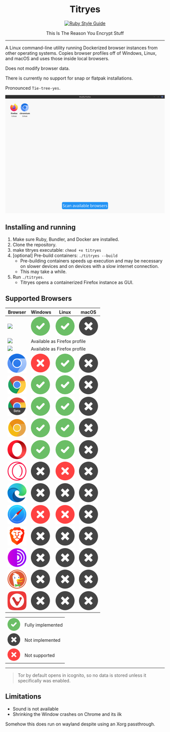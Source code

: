 <div align="center">
<h1>Titryes</h1>

[![Ruby Style Guide](https://img.shields.io/badge/code_style-rubocop-brightgreen.svg)](https://github.com/rubocop/rubocop)

<p>
    This Is The Reason You Encrypt Stuff
</p>
</div>

---

A Linux command-line utility running Dockerized browser instances from other operating systems.
Copies browser profiles off of Windows, Linux, and macOS and uses those inside local browsers.

Does not modify browser data.

There is currently no support for snap or flatpak installations.

Pronounced `Tie-tree-yes`.

[//]: # (TODO: proper demo screenshot)
![](./readme/demo.png)

## Installing and running

1) Make sure Ruby, Bundler, and Docker are installed.
2) Clone the repository.
3) make titryes executable: `chmod +x titryes`
4) [optional] Pre-build containers: `./titryes --build`
   - Pre-building containers speeds up execution and may be necessary on slower devices and on devices with a slow internet connection.
   - This may take a while.
5) Run `./titryes`.
   - Titryes opens a containerized Firefox instance as GUI.

## Supported Browsers

<table>
    <thead>
        <tr>
            <th>Browser</th>
            <th>Windows</th>
            <th>Linux</th>
            <th>macOS</th>
        </tr>
    </thead>
    <tbody>
        <tr>
            <td><img src="svg/browser/firefox.svg" width="60"></td>
            <td><img src="svg/supported.svg" width="60"></td>
            <td><img src="svg/supported.svg" width="60"></td>
            <td><img src="svg/not-implemented.svg" width="60"></td>
        </tr>
        <tr>
            <td><img src="svg/browser/firefox-developer-edition.svg" width="60"></td>
            <td colspan="3">Available as Firefox profile</td>
        </tr>
        <tr>
            <td><img src="svg/browser/firefox-nightly.svg" width="60"></td>
            <td colspan="3">Available as Firefox profile</td>
        </tr>
        <tr>
            <td><img src="svg/browser/chromium.svg" width="60"></td>
            <td><img src="svg/not-supported.svg" width="60"></td>
            <td><img src="svg/supported.svg" width="60"></td>
            <td><img src="svg/not-implemented.svg" width="60"></td>
        </tr>
        <tr>
            <td><img src="svg/browser/chrome.svg" width="60"></td>
            <td><img src="svg/supported.svg" width="60"></td>
            <td><img src="svg/supported.svg" width="60"></td>
            <td><img src="svg/not-implemented.svg" width="60"></td>
        </tr>
        <tr>
            <td><img src="svg/browser/chrome-beta.svg" width="60"></td>
            <td><img src="svg/supported.svg" width="60"></td>
            <td><img src="svg/supported.svg" width="60"></td>
            <td><img src="svg/not-implemented.svg" width="60"></td>
        </tr>
        <tr>
            <td><img src="svg/browser/chrome-canary.svg" width="60"></td>
            <td><img src="svg/supported.svg" width="60"></td>
            <td><img src="svg/supported.svg" width="60"></td>
            <td><img src="svg/not-implemented.svg" width="60"></td>
        </tr>
        <tr>
            <td><img src="svg/browser/opera.svg" width="60"></td>
            <td><img src="svg/supported.svg" width="60"></td>
            <td><img src="svg/supported.svg" width="60"></td>
            <td><img src="svg/not-implemented.svg" width="60"></td>
        </tr>
        <tr>
            <td><img src="svg/browser/opera-gx.svg" width="60"></td>
            <td><img src="svg/not-implemented.svg" width="60"></td>
            <td><img src="svg/not-supported.svg" width="60"></td>
            <td><img src="svg/not-implemented.svg" width="60"></td>
        </tr>
        <tr>
            <td><img src="svg/browser/edge.svg" width="60"></td>
            <td><img src="svg/not-implemented.svg" width="60"></td>
            <td><img src="svg/not-implemented.svg" width="60"></td>
            <td><img src="svg/not-implemented.svg" width="60"></td>
        </tr>
        <tr>
            <td><img src="svg/browser/safari.svg" width="60"></td>
            <td><img src="svg/not-supported.svg" width="60"></td>
            <td><img src="svg/not-supported.svg" width="60"></td>
            <td><img src="svg/not-implemented.svg" width="60"></td>
        </tr>
        <tr>
            <td><img src="svg/browser/brave.svg" width="60"></td>
            <td><img src="svg/not-implemented.svg" width="60"></td>
            <td><img src="svg/not-implemented.svg" width="60"></td>
            <td><img src="svg/not-implemented.svg" width="60"></td>
        </tr>
        <tr>
            <td><img src="svg/browser/tor.svg" width="60"></td>
            <td><img src="svg/not-implemented.svg" width="60"></td>
            <td><img src="svg/not-implemented.svg" width="60"></td>
            <td><img src="svg/not-implemented.svg" width="60"></td>
        </tr>
        <tr>
            <td><img src="svg/browser/duckduckgo.svg" width="60"></td>
            <td><img src="svg/not-implemented.svg" width="60"></td>
            <td><img src="svg/not-implemented.svg" width="60"></td>
            <td><img src="svg/not-implemented.svg" width="60"></td>
        </tr>
        <tr>
            <td><img src="svg/browser/vivaldi.svg" width="60"></td>
            <td><img src="svg/not-implemented.svg" width="60"></td>
            <td><img src="svg/not-implemented.svg" width="60"></td>
            <td><img src="svg/not-implemented.svg" width="60"></td>
        </tr>
    </tbody>
</table>

<table>
    <tbody>
        <tr>
            <td><img src="svg/supported.svg" width="40"></td>
            <td>Fully implemented</td>
        </tr>
        <tr>
            <td><img src="svg/not-implemented.svg" width="40"></td>
            <td>Not implemented</td>
        </tr>
        <tr>
            <td><img src="svg/not-supported.svg" width="40"></td>
            <td>Not supported</td>
        </tr>
    </tbody>
</table>

---

> Tor by default opens in icognito, so no data is stored unless it specifically was enabled.

## Limitations

- Sound is not available
- Shrinking the Window crashes on Chrome and its ilk

Somehow this does run on wayland despite using an Xorg passthrough.
